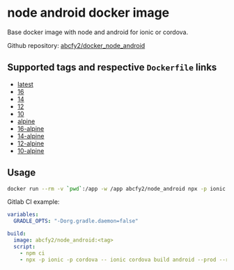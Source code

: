 # node android docker image

Base docker image with node and android for ionic or cordova.

Github repository: [abcfy2/docker_node_android](https://github.com/abcfy2/docker_node_android)

## Supported tags and respective `Dockerfile` links

- [latest](https://github.com/abcfy2/docker_node_android/blob/main/Dockerfile.debian)
- [16](https://github.com/abcfy2/docker_node_android/blob/main/Dockerfile.debian)
- [14](https://github.com/abcfy2/docker_node_android/blob/main/Dockerfile.debian)
- [12](https://github.com/abcfy2/docker_node_android/blob/main/Dockerfile.debian)
- [10](https://github.com/abcfy2/docker_node_android/blob/main/Dockerfile.debian)
- [alpine](https://github.com/abcfy2/docker_node_android/blob/main/Dockerfile.alpine)
- [16-alpine](https://github.com/abcfy2/docker_node_android/blob/main/Dockerfile.alpine)
- [14-alpine](https://github.com/abcfy2/docker_node_android/blob/main/Dockerfile.alpine)
- [12-alpine](https://github.com/abcfy2/docker_node_android/blob/main/Dockerfile.alpine)
- [10-alpine](https://github.com/abcfy2/docker_node_android/blob/main/Dockerfile.alpine)

## Usage

```bash
docker run --rm -v `pwd`:/app -w /app abcfy2/node_android npx -p ionic -p cordova -- ionic build ...
```

Gitlab CI example:

```yaml
variables:
  GRADLE_OPTS: "-Dorg.gradle.daemon=false"

build:
  image: abcfy2/node_android:<tag>
  script:
    - npm ci
    - npx -p ionic -p cordova -- ionic cordova build android --prod --release ...
```
